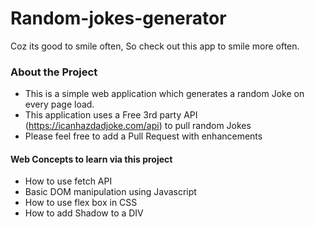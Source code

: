 # Random-jokes-generator
Coz its good to smile often, So check out this app to smile more often.

### About the Project
- This is a simple web application which generates a random Joke on every page load.
- This application uses a Free 3rd party API (https://icanhazdadjoke.com/api) to pull random Jokes 
- Please feel free to add a Pull Request with enhancements


#### Web Concepts to learn via this project

- How to use fetch API
- Basic DOM manipulation using Javascript
- How to use flex box in CSS
- How to add Shadow to a DIV
